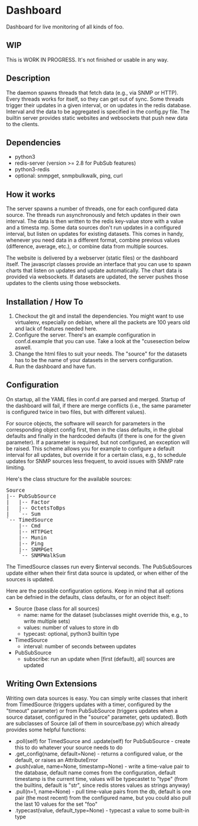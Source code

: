 Dashboard
=========

Dashboard for live monitoring of all kinds of foo.


## WIP
This is WORK IN PROGRESS. It's not finished or usable in any way.

## Description

The daemon spawns threads that fetch data (e.g., via SNMP or HTTP). Every threads works for itself, so they can get out of sync. Some threads trigger their updates in a given interval, or on updates in the redis database. Interval and the data to be aggregated is specified in the config.py file. The builtin server provides static websites and websockets that push new data to the clients.

## Dependencies

  * python3
  * redis-server (version >= 2.8 for PubSub features)
  * python3-redis
  * optional: snmpget, snmpbulkwalk, ping, curl

## How it works

The server spawns a number of threads, one for each configured data source. The threads run asynchronously and fetch updates in their own interval. The data is then written to the redis key-value store with a value and a timesta
mp. Some data sources don't run updates in a configured interval, but listen on updates for existing datasets. This comes in handy, whenever you need data in a different format, combine previous values (difference, average, etc.), or combine data from multiple sources.

The website is delivered by a webserver (static files) or the dashboard itself. The javascript classes provide an interface that you can use to spawn charts that listen on updates and update automatically. The chart data is provided via websockets. If datasets are updated, the server pushes those updates to the clients using those websockets.

## Installation / How To

  1. Checkout the git and install the dependencies. You might want to use virtualenv, especially on debian, where all the packets are 100 years old and lack of features needed here.
  2. Configure the server. There's an example configuration in conf.d.example that you can use. Take a look at the "cusesection below aswell.
  3. Change the html files to suit your needs. The "source" for the datasets has to be the name of your datasets in the servers configuration.
  4. Run the dashboard and have fun.

## Configuration

On startup, all the YAML files in conf.d are parsed and merged. Startup of the dashboard will fail, if there are merge conflicts (i.e., the same parameter is configured twice in two files, but with different values).

For source objects, the software will search for parameters in the corresponding object config first, then in the class defaults, in the global defaults and finally in the hardcoded defaults (if there is one for the given parameter). If a parameter is required, but not configured, an exception will be raised. This scheme allows you for example to configure a default interval for all updates, but override it for a certain class, e.g., to schedule updates for SNMP sources less frequent, to avoid issues with SNMP rate limiting.

Here's the class structure for the available sources:

<pre>
Source
|-- PubSubSource
|   |-- Factor
|   |-- OctetsToBps
|   `-- Sum
`-- TimedSource
    |-- Cmd
    |-- HTTPGet
    |-- Munin
    |-- Ping
    |-- SNMPGet
    `-- SNMPWalkSum
</pre>

The TimedSource classes run every $interval seconds. The PubSubSources update either when their first data source is updated, or when either of the sources is updated.

Here are the possible configuration options. Keep in mind that all options can be defnied in the defaults, class defaults, or for an object itself:

  * Source (base class for all sources)
    * name: name for the dataset (subclasses might override this, e.g., to write multiple sets)
    * values: number of values to store in db
    * typecast: optional, python3 builtin type
  * TimedSource
    * interval: number of seconds between updates
  * PubSubSource
    * subscribe: run an update when [first (default), all] sources are updated

## Writing Own Extensions

Writing own data sources is easy. You can simply write classes that inherit from TimedSource (triggers updates with a timer, configured by the "timeout" parameter) or from PubSubSource (triggers updates when a source dataset, configured in the "source" parameter, gets updated). Both are subclasses of Source (all of them in source/base.py) which already provides some helpful functions:

  * .poll(self) for TimedSource and .update(self) for PubSubSource - create this to do whatever your source needs to do
  * .get_config(name, default=None) - returns a configured value, or the default, or raises an AttributeError
  * .push(value, name=None, timestamp=None) - write a time-value pair to the database, default name comes from the configuration, default timestamp is the current time, values will be typecastet to "type" (from the builtins, default is "str", since redis stores values as strings anyway)
  * .pull(n=1, name=None) - pull time-value pairs from the db, default is one pair (the most recent) from the configured name, but you could also pull the last 10 values for the set "foo"
  * .typecast(value, default_type=None) - typecast a value to some built-in type
